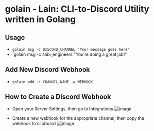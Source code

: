 # golain - Lain: CLI-to-Discord Utility written in Golang

## Usage
- `golain msg -c DISCORD_CHANNEL "Your message goes here"`
- `golain msg -c sabi_engineers "You're doing a great job!"

## Add New Discord Webhook
- `golain add -c CHANNEL_NAME -w WEBHOOK`

## How to Create a Discord Webhook
- Open your Server Settings, then go to Integrations
![image](https://user-images.githubusercontent.com/49737728/146336626-2e511660-dd73-4fe9-8b50-4a211d27d2a3.png)

- Create a new webhook for the appropriate channel, then copy the webhook to clipboard
![image](https://support.discord.com/hc/article_attachments/1500000455142/Screen_Shot_2020-12-15_at_4.45.52_PM.png)
